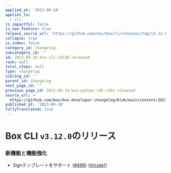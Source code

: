 ```yaml
---
applied_at: '2023-09-18'
applies_to:
  - cli
is_impactful: false
is_new_feature: true
release_source_url: 'https://github.com/box/boxcli/releases/tag/v3.12.0'
collapse: true
is_index: false
category_id: changelog
subcategory_id: ''
id: 2023-09-18-box-cli-v3120-released
rank: null
total_steps: null
type: changelog
sibling_id: ''
parent_id: changelog
next_page_id: ''
previous_page_id: 2023-09-14-box-python-sdk-v391-released
source_url: >-
  https://github.com/box/box-developer-changelog/blob/main/content/2023/09-18-box-cli-v3120-released.md
published_at: '2023-09-18'
fullyTranslated: true
---
```

# Box CLI `v3.12.0`のリリース

### 新機能と機能強化

* Signテンプレートをサポート ([#496][1]) ([`955106f`][2])

[1]: https://github.com/box/boxcli/issues/496

[2]: https://github.com/box/boxcli/commit/955106ffa5d7938c567e5440868f2ec3c87045ce
